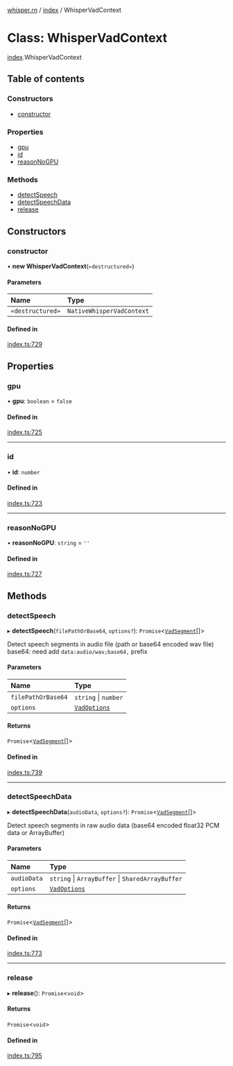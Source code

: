[whisper.rn](../README.md) / [index](../modules/index.md) / WhisperVadContext

# Class: WhisperVadContext

[index](../modules/index.md).WhisperVadContext

## Table of contents

### Constructors

- [constructor](index.WhisperVadContext.md#constructor)

### Properties

- [gpu](index.WhisperVadContext.md#gpu)
- [id](index.WhisperVadContext.md#id)
- [reasonNoGPU](index.WhisperVadContext.md#reasonnogpu)

### Methods

- [detectSpeech](index.WhisperVadContext.md#detectspeech)
- [detectSpeechData](index.WhisperVadContext.md#detectspeechdata)
- [release](index.WhisperVadContext.md#release)

## Constructors

### constructor

• **new WhisperVadContext**(`«destructured»`)

#### Parameters

| Name | Type |
| :------ | :------ |
| `«destructured»` | `NativeWhisperVadContext` |

#### Defined in

[index.ts:729](https://github.com/mybigday/whisper.rn/blob/95a39c1/src/index.ts#L729)

## Properties

### gpu

• **gpu**: `boolean` = `false`

#### Defined in

[index.ts:725](https://github.com/mybigday/whisper.rn/blob/95a39c1/src/index.ts#L725)

___

### id

• **id**: `number`

#### Defined in

[index.ts:723](https://github.com/mybigday/whisper.rn/blob/95a39c1/src/index.ts#L723)

___

### reasonNoGPU

• **reasonNoGPU**: `string` = `''`

#### Defined in

[index.ts:727](https://github.com/mybigday/whisper.rn/blob/95a39c1/src/index.ts#L727)

## Methods

### detectSpeech

▸ **detectSpeech**(`filePathOrBase64`, `options?`): `Promise`<[`VadSegment`](../modules/index.md#vadsegment)[]\>

Detect speech segments in audio file (path or base64 encoded wav file)
base64: need add `data:audio/wav;base64,` prefix

#### Parameters

| Name | Type |
| :------ | :------ |
| `filePathOrBase64` | `string` \| `number` |
| `options` | [`VadOptions`](../modules/index.md#vadoptions) |

#### Returns

`Promise`<[`VadSegment`](../modules/index.md#vadsegment)[]\>

#### Defined in

[index.ts:739](https://github.com/mybigday/whisper.rn/blob/95a39c1/src/index.ts#L739)

___

### detectSpeechData

▸ **detectSpeechData**(`audioData`, `options?`): `Promise`<[`VadSegment`](../modules/index.md#vadsegment)[]\>

Detect speech segments in raw audio data (base64 encoded float32 PCM data or ArrayBuffer)

#### Parameters

| Name | Type |
| :------ | :------ |
| `audioData` | `string` \| `ArrayBuffer` \| `SharedArrayBuffer` |
| `options` | [`VadOptions`](../modules/index.md#vadoptions) |

#### Returns

`Promise`<[`VadSegment`](../modules/index.md#vadsegment)[]\>

#### Defined in

[index.ts:773](https://github.com/mybigday/whisper.rn/blob/95a39c1/src/index.ts#L773)

___

### release

▸ **release**(): `Promise`<`void`\>

#### Returns

`Promise`<`void`\>

#### Defined in

[index.ts:795](https://github.com/mybigday/whisper.rn/blob/95a39c1/src/index.ts#L795)
